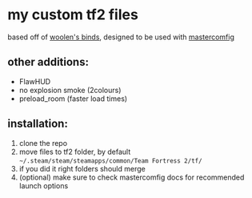 # my custom tf2 files

based off of [woolen's binds](https://youtu.be/cRGW4a1K_Io), designed to be used with [mastercomfig](https://mastercomfig.com/)

## other additions:
* FlawHUD
* no explosion smoke (2colours)
* preload_room (faster load times)

## installation:
1. clone the repo
2. move files to tf2 folder, by default `~/.steam/steam/steamapps/common/Team Fortress 2/tf/`
3. if you did it right folders should merge
4. (optional) make sure to check mastercomfig docs for recommended launch options
